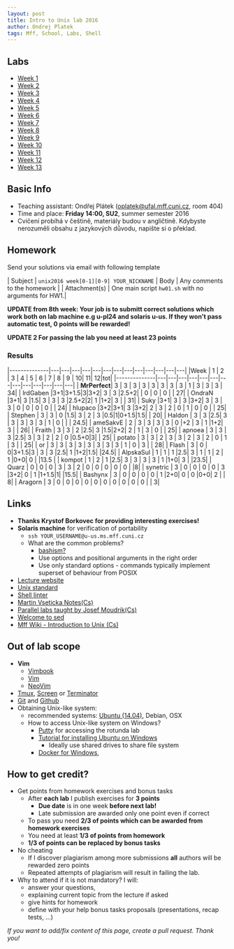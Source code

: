 ```yaml
---
layout: post
title: Intro to Unix lab 2016
author: Ondrej Platek
tags: Mff, School, Labs, Shell
---
```


Labs
----
- [Week 1](/2016/02/22/unix-week-1/)
- [Week 2](/2016/02/29/unix-week-2/)
- [Week 3](/2016/03/11/unix-week-3/)
- [Week 4](/2016/03/18/unix-week-4/)
- [Week 5](/2016/03/25/unix-week-5/)
- [Week 6](/2016/04/05/unix-week-6/)
- [Week 7](/2016/04/14/unix-week-7/)
- [Week 8](/2016/04/21/unix-week-8/)
- [Week 9](/2016/04/29/unix-week-9/)
- [Week 10](/2016/05/05/unix-week-10/)
- [Week 11](/2016/05/13/unix-week-11/)
- [Week 12](/2016/05/20/unix-week-12/)
- [Week 13](/2016/05/22/unix-week-13/)

Basic Info
----------
- Teaching assistant: Ondřej Plátek (oplatek@ufal.mff.cuni.cz, room 404)
- Time and place: **Friday 14:00, SU2**, summer semester 2016
- Cvičení probíhá v češtině, materiály budou v angličtině. Kdybyste nerozuměli obsahu z jazykových důvodu, napište si o překlad.

Homework
--------
Send your solutions via email with following template

| Subject | `unix2016 week[0-1][0-9] YOUR_NICKNAME`
| Body    | Any comments to the homework |
| Attachment(s) | One main script `hw01.sh` with no arguments for HW1.|

**UPDATE from 8th week: Your job is to submitt correct solutions which work both on lab machine e.g u-pl24 and solaris u-us. If they won't pass automatic test, 0 points will be rewarded!** 
 
**UPDATE 2 For passing the lab you need at least 23 points**

### Results

|--------------|---|---|---|---|---|---|---|---|---|---|---|---|---|
|Week          | 1 | 2 | 3 | 4 | 5 | 6 | 7 | 8 | 9 | 10| 11| 12|tot|
|--------------|---|---|---|---|---|---|---|---|---|---|---|---|---|
| **MrPerfect**| 3 | 3 | 3 | 3 | 3 | 3 | 3 | 3 | 1 | 3 | 3 | 3 | 34| 
| lrdGaben     |3+1|3+1.5|3|3+2| 3 | 3 |2.5+2| | 0 | 0 | 0 |   | 27|
| OndraN       |3+1| 3 |1.5| 3 | 3 | 3 |2.5+2|2| 1 |1+2| 3 |   | 31|
| Suky         |3+1| 3 | 3 |3+2| 3 | 3 | 3 | 0 | 0 | 0 | 0 |   | 24|
| hlupaco      |3+2|3+1| 3 |3+2| 2 | 3 | 2 | 0 | 1 | 0 | 0 |   | 25|
| Stephen      | 3 | 3 | 0 |1.5| 3 | 2 | 3 |0.5|1|0+1.5|1.5|   | 20|
| Haldon       | 3 | 3 |2.5| 3 | 3 | 3 | 3 | 3 | 1 | 0 |   |   | 24.5|
| ameSakvE     | 2 | 3 | 3 | 3 | 3 | 0 |+2 | 3 | 1 |1+2| 3 |   | 26|
| Fraith       | 3 | 3 | 2 |2.5| 3 |1.5|2+2| 2 | 1 | 3 | 0 |   | 25|
| apnoea       | 3 | 3 | 3 |2.5| 3 | 3 | 2 | 2 | 0 |0.5+0|3|   | 25|
| potato       | 3 | 3 | 2 | 3 | 3 | 2 | 3 | 2 | 0 | 1 | 3 |   | 25|
| or           | 3 | 3 | 3 | 3 | 3 | 3 | 3 | 3 | 1 | 0 | 3 |   | 28|
| Flash        | 3 | 0 | 0|3+1.5|3 | 3 | 3 |2.5| 1 |1+2|1.5|   |24.5|
| AlpskaSul    | 1 | 1 | 1 |2.5| 3 | 1 | 1 | 2 | 1 |0+0| 0 |   |13.5 |
| kompot       | 1 | 2 | 1 |2.5| 3 | 3 | 3 | 3 | 1 |1+0| 3 |   |23.5|
| Quarz        | 0 | 0 | 0 | 3 | 3 | 2 | 0 | 0 | 0 | 0 | 0 |   |8|
| synetric     | 3 | 0 | 0 | 0 | 0 | 3 |3+2| 0 | 1 |1+1.5|1|   |15.5|
| Bashynx      | 3 | 0 | 0 | 0 | 0 | 1 |2+0| 0 | 0 |0+0| 2 |   | 8|
| Aragorn      | 3 | 0 | 0 | 0 | 0 | 0 | 0 | 0 | 0 | 0 | 0 |   | 3|


Links
-----
- **Thanks Krystof Borkovec for providing interesting exercises!**
- **Solaris machine** for verification of portability
    - `ssh YOUR_USERNAME@u-us.ms.mff.cuni.cz`
    - What are the common problems?
        - [bashism?][bashism]
        - Use options and positional arguments in the right order
        - Use only standard options - commands typically implement superset of behaviour from POSIX 
- [Lecture website][lecture]
- [Unix standard][unix-standard]
- [Shell linter][shell-linter]
- [Martin Vseticka Notes(Cs)][vseticka]
- [Parallel labs taught by Josef Moudrik(Cs)][moudrik]
- [Welcome to sed][sed]
- [Mff Wiki - Introduction to Unix (Cs)][wiki-unix]

Out of lab scope
----------------
- **Vim**
    - [Vimbook][vimbook]
    - [Vim][vim]
    - [NeoVim][neovim]
- [Tmux][tmux], [Screen][screen] or [Terminator][terminator]
- [Git][git] and [Github][github]
- Obtaining Unix-like system:
    - recommended systems: [Ubuntu (14.04)][ubuntu-install], Debian, OSX
    - How to access Unix-like system on Windows? 
        - [Putty][putty] for accessing the rotunda lab
        - [Tutorial for installing Ubuntu on Windows][virtualbox-on-windows]
            - Ideally use shared drives to share file system
        - [Docker for Windows][docker-win],

How to get credit?
------------------
- Get points from homework exercises and bonus tasks
    - After **each lab** I publish exercises for **3 points**
        - **Due date** is in one week **before next lab!**
        - Late submission are awarded only one point even if correct
    - To pass you need **2/3 of points which can be awarded from homework exercises**
    - You need  at least **1/3 of points from homework**
    - **1/3 of points can be replaced by bonus tasks**
- No cheating
    - If I discover plagiarism among more submissions **all** authors will be rewarded zero points
    - Repeated attempts of plagiarism will result in failing the lab.
- Why to attend if it is not mandatory? I will:
    - answer your questions,
    - explaining current topic from the lecture if asked
    - give hints for homework
    - define with your help bonus tasks proposals (presentations, recap tests, ...)



*If you want to add/fix content of this page, create a pull request. Thank you!*


[sed]: http://sed.sourceforge.net/
[wiki-unix]: http://wiki.matfyz.cz/wiki/%C3%9Avod_do_UNIXu
[vseticka]: http://www.martinvseticka.eu/index.php?sekce=browse&page=79
[moudrik]: http://j2m.cz/~jm/vyuka/unix2016/
[github]: https://guides.github.com/activities/hello-world/
[git]: http://git-scm.com/docs/gittutorial
[screen]: https://www.gnu.org/software/screen/
[tmux]: https://tmux.github.io/
[vim]: https://github.com/vim/vim
[neovim]: https://github.com/neovim/neovim
[vimbook]: ftp://ftp.vim.org/pub/vim/doc/book/vimbook-OPL.pdf
[docker-win]: https://docs.docker.com/windows/step_one/

[unix-standard]: http://ktiml.mff.cuni.cz/~kucerap/unix/susv4tc1/index.html
[rotunda-unix]: http://wiki.ms.mff.cuni.cz/wiki/laborato%C5%99_UNIX
[rotunda-rights]: http://wiki.ms.mff.cuni.cz/wiki/Pr%C3%A1va_UNIX
[shell-linter]: http://www.shellcheck.net/
[pkucera-lab]: http://ktiml.mff.cuni.cz/~kucerap/unix/
[terminator]: http://gnometerminator.blogspot.cz/p/introduction.html
[virtualbox-on-windows]: http://blog.en.uptodown.com/virtualize-ubuntu-14-04-windows-using-virtualbox/
[putty]: http://www.putty.org/
[ubuntu-install]: http://www.ubuntu.com/download/desktop/install-ubuntu-desktop
[lecture]: http://www.ms.mff.cuni.cz/~forst/teaching.html
[bashism]: http://mywiki.wooledge.org/Bashism
